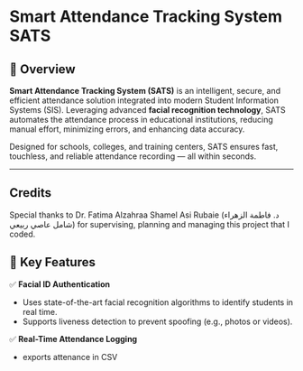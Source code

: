 # Smart Attendance Tracking System  SATS

## 🌟 Overview

**Smart Attendance Tracking System (SATS)** is an intelligent, secure, and efficient attendance solution integrated into modern Student Information Systems (SIS). Leveraging advanced **facial recognition technology**, SATS automates the attendance process in educational institutions, reducing manual effort, minimizing errors, and enhancing data accuracy.

Designed for schools, colleges, and training centers, SATS ensures fast, touchless, and reliable attendance recording — all within seconds.

---

## Credits

Special thanks to Dr. Fatima Alzahraa Shamel Asi Rubaie (د. فاطمة الزهراء شامل عاصي ربيعي) for supervising, planning and managing this project that I coded.

## 🔧 Key Features

✅ **Facial ID Authentication**  

- Uses state-of-the-art facial recognition algorithms to identify students in real time.
- Supports liveness detection to prevent spoofing (e.g., photos or videos).

✅ **Real-Time Attendance Logging**

- exports attenance in CSV
